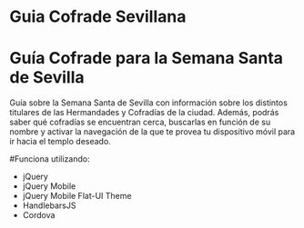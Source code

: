 
# Guia Cofrade Sevillana

Guía Cofrade para la Semana Santa de Sevilla
=======

Guía sobre la Semana Santa de Sevilla con información sobre los distintos titulares de las Hermandades y Cofradías de la ciudad. Además, podrás saber qué cofradías se encuentran cerca, buscarlas en función de su nombre y activar la navegación de la que te provea tu dispositivo móvil para ir hacia el templo deseado.


#Funciona utilizando:
+ jQuery
+ jQuery Mobile
+ jQuery Mobile Flat-UI Theme
+ HandlebarsJS
+ Cordova
